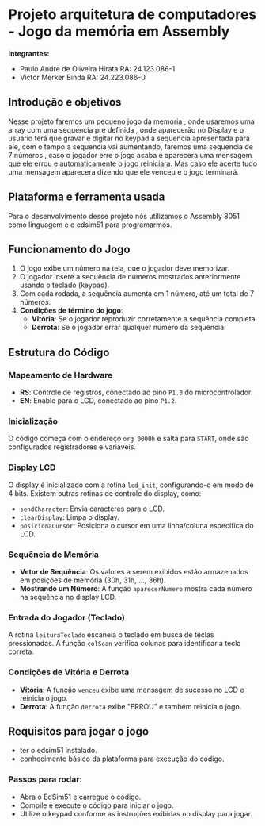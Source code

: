 # Projeto arquitetura de computadores - Jogo da memória em Assembly
**Integrantes:**
- Paulo Andre de Oliveira Hirata RA: 24.123.086-1
- Victor Merker Binda RA: 24.223.086-0

## Introdução e objetivos
  Nesse projeto faremos um pequeno jogo da memoria , onde usaremos uma array com uma sequencia pré definida , onde aparecerão no Display e o usuário terá que gravar e digitar no keypad a sequencia apresentada para ele, com o tempo a sequencia vai aumentando, faremos uma sequencia de 7 números , caso o jogador erre o jogo acaba e aparecera uma mensagem que ele errou e automaticamente o jogo reiniciara. Mas caso ele acerte tudo uma mensagem aparecera dizendo que ele venceu e o jogo terminará.


## Plataforma e ferramenta usada
Para o desenvolvimento desse projeto nós utilizamos o Assembly 8051 como linguagem e o edsim51 para programarmos.

## Funcionamento do Jogo

1.  O jogo exibe um número na tela, que o jogador deve memorizar.
2.  O jogador insere a sequência de números mostrados anteriormente usando o teclado (keypad).
3.  Com cada rodada, a sequência aumenta em 1 número, até um total de 7 números.
4.  **Condições de término do jogo**:
    -   **Vitória**: Se o jogador reproduzir corretamente a sequência completa.
    -   **Derrota**: Se o jogador errar qualquer número da sequência.
## Estrutura do Código

### Mapeamento de Hardware

-   **RS**: Controle de registros, conectado ao pino `P1.3` do microcontrolador.
-   **EN**: Enable para o LCD, conectado ao pino `P1.2`.

### Inicialização

O código começa com o endereço `org 0000h` e salta para `START`, onde são configurados registradores e variáveis.

### Display LCD

O display é inicializado com a rotina `lcd_init`, configurando-o em modo de 4 bits. Existem outras rotinas de controle do display, como:

-   `sendCharacter`: Envia caracteres para o LCD.
-   `clearDisplay`: Limpa o display.
-   `posicionaCursor`: Posiciona o cursor em uma linha/coluna específica do LCD.

### Sequência de Memória

-   **Vetor de Sequência**: Os valores a serem exibidos estão armazenados em posições de memória (30h, 31h, ..., 36h).
-   **Mostrando um Número**: A função `aparecerNumero` mostra cada número na sequência no display LCD.

### Entrada do Jogador (Teclado)

A rotina `leituraTeclado` escaneia o teclado em busca de teclas pressionadas. A função `colScan` verifica colunas para identificar a tecla correta.

### Condições de Vitória e Derrota

-   **Vitória**: A função `venceu` exibe uma mensagem de sucesso no LCD e reinicia o jogo.
-   **Derrota**: A função `derrota` exibe "ERROU" e também reinicia o jogo.

## Requisitos para jogar o jogo
- ter o edsim51 instalado.
- conhecimento básico da plataforma para execução do código.

### Passos para rodar:
-   Abra o EdSim51 e carregue o código.
-   Compile e execute o código para iniciar o jogo.
-   Utilize o keypad conforme as instruções exibidas no display para jogar.
